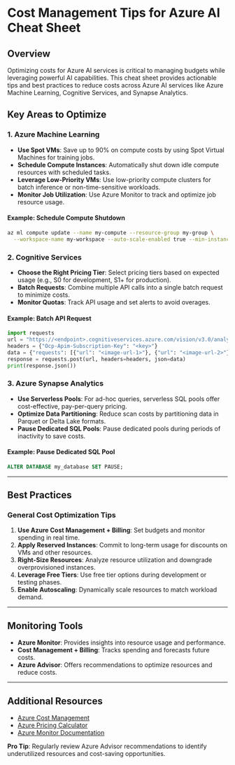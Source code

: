 # Cost Management Tips for Azure AI Cheat Sheet

## Overview
Optimizing costs for Azure AI services is critical to managing budgets while leveraging powerful AI capabilities. This cheat sheet provides actionable tips and best practices to reduce costs across Azure AI services like Azure Machine Learning, Cognitive Services, and Synapse Analytics.

## Key Areas to Optimize

### 1. Azure Machine Learning
- **Use Spot VMs**: Save up to 90% on compute costs by using Spot Virtual Machines for training jobs.
- **Schedule Compute Instances**: Automatically shut down idle compute resources with scheduled tasks.
- **Leverage Low-Priority VMs**: Use low-priority compute clusters for batch inference or non-time-sensitive workloads.
- **Monitor Job Utilization**: Use Azure Monitor to track and optimize job resource usage.

#### Example: Schedule Compute Shutdown
```bash
az ml compute update --name my-compute --resource-group my-group \
  --workspace-name my-workspace --auto-scale-enabled true --min-instances 0 --max-instances 5
```

### 2. Cognitive Services
- **Choose the Right Pricing Tier**: Select pricing tiers based on expected usage (e.g., S0 for development, S1+ for production).
- **Batch Requests**: Combine multiple API calls into a single batch request to minimize costs.
- **Monitor Quotas**: Track API usage and set alerts to avoid overages.

#### Example: Batch API Request
```python
import requests
url = "https://<endpoint>.cognitiveservices.azure.com/vision/v3.0/analyze"
headers = {"Ocp-Apim-Subscription-Key": "<key>"}
data = {"requests": [{"url": "<image-url-1>"}, {"url": "<image-url-2>"}]}
response = requests.post(url, headers=headers, json=data)
print(response.json())
```

### 3. Azure Synapse Analytics
- **Use Serverless Pools**: For ad-hoc queries, serverless SQL pools offer cost-effective, pay-per-query pricing.
- **Optimize Data Partitioning**: Reduce scan costs by partitioning data in Parquet or Delta Lake formats.
- **Pause Dedicated SQL Pools**: Pause dedicated pools during periods of inactivity to save costs.

#### Example: Pause Dedicated SQL Pool
```sql
ALTER DATABASE my_database SET PAUSE;
```

---

## Best Practices

### General Cost Optimization Tips
1. **Use Azure Cost Management + Billing**: Set budgets and monitor spending in real time.
2. **Apply Reserved Instances**: Commit to long-term usage for discounts on VMs and other resources.
3. **Right-Size Resources**: Analyze resource utilization and downgrade overprovisioned instances.
4. **Leverage Free Tiers**: Use free tier options during development or testing phases.
5. **Enable Autoscaling**: Dynamically scale resources to match workload demand.

---

## Monitoring Tools
- **Azure Monitor**: Provides insights into resource usage and performance.
- **Cost Management + Billing**: Tracks spending and forecasts future costs.
- **Azure Advisor**: Offers recommendations to optimize resources and reduce costs.

---

## Additional Resources
- [Azure Cost Management](https://learn.microsoft.com/en-us/azure/cost-management/)
- [Azure Pricing Calculator](https://azure.microsoft.com/en-us/pricing/calculator/)
- [Azure Monitor Documentation](https://learn.microsoft.com/en-us/azure/azure-monitor/)

**Pro Tip**: Regularly review Azure Advisor recommendations to identify underutilized resources and cost-saving opportunities.
